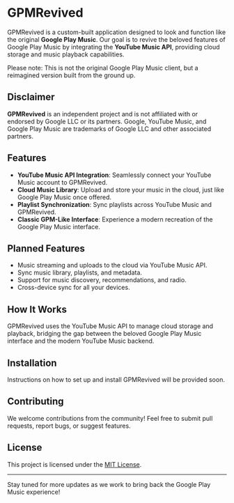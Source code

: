 # GPMRevived

GPMRevived is a custom-built application designed to look and function like the original **Google Play Music**. Our goal is to revive the beloved features of Google Play Music by integrating the **YouTube Music API**, providing cloud storage and music playback capabilities. 

Please note: This is not the original Google Play Music client, but a reimagined version built from the ground up. 

## Disclaimer

**GPMRevived** is an independent project and is not affiliated with or endorsed by Google LLC or its partners. Google, YouTube Music, and Google Play Music are trademarks of Google LLC and other associated partners.

## Features

- **YouTube Music API Integration**: Seamlessly connect your YouTube Music account to GPMRevived.
- **Cloud Music Library**: Upload and store your music in the cloud, just like Google Play Music once offered.
- **Playlist Synchronization**: Sync playlists across YouTube Music and GPMRevived.
- **Classic GPM-Like Interface**: Experience a modern recreation of the Google Play Music interface.

## Planned Features

- Music streaming and uploads to the cloud via YouTube Music API.
- Sync music library, playlists, and metadata.
- Support for music discovery, recommendations, and radio.
- Cross-device sync for all your devices.

## How It Works

GPMRevived uses the YouTube Music API to manage cloud storage and playback, bridging the gap between the beloved Google Play Music interface and the modern YouTube Music backend.

## Installation

Instructions on how to set up and install GPMRevived will be provided soon.

## Contributing

We welcome contributions from the community! Feel free to submit pull requests, report bugs, or suggest features.

## License

This project is licensed under the [MIT License](LICENSE).

---

Stay tuned for more updates as we work to bring back the Google Play Music experience!
